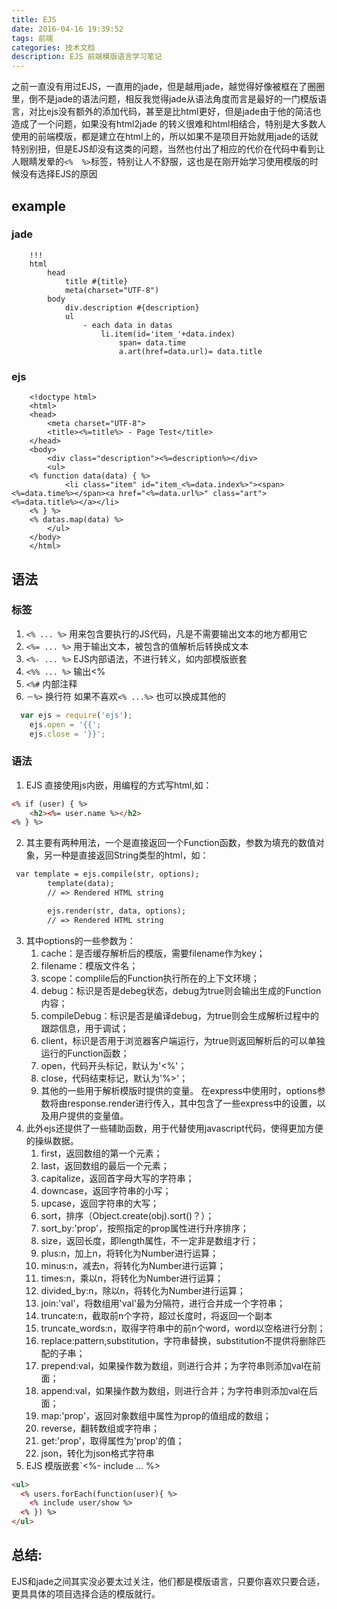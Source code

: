 ```yaml
---
title: EJS
date: 2016-04-16 19:39:52
tags: 前端
categories: 技术文档
description: EJS 前端模版语言学习笔记
---
```

之前一直没有用过EJS，一直用的jade，但是越用jade，越觉得好像被框在了圈圈里，倒不是jade的语法问题，相反我觉得jade从语法角度而言是最好的一门模版语言，对比ejs没有额外的添加代码，甚至是比html更好，但是jade由于他的简洁也造成了一个问题，如果没有html2jade 的转义很难和html相结合，特别是大多数人使用的前端模版，都是建立在html上的，所以如果不是项目开始就用jade的话就特别别扭，但是EJS却没有这类的问题，当然也付出了相应的代价在代码中看到让人眼睛发晕的`<%  %>`标签，特别让人不舒服，这也是在刚开始学习使用模版的时候没有选择EJS的原因
## example

### jade    
        !!!
        html
            head
                title #{title}
                meta(charset="UTF-8")
            body
                div.description #{description}
                ul
                    - each data in datas
                        li.item(id='item_'+data.index)
                            span= data.time
                            a.art(href=data.url)= data.title

### ejs
        <!doctype html>
        <html>
        <head>
            <meta charset="UTF-8">
            <title><%=title%> - Page Test</title>
        </head>
        <body>
            <div class="description"><%=description%></div>
            <ul>
        <% function data(data) { %>
                <li class="item" id="item_<%=data.index%>"><span><%=data.time%></span><a href="<%=data.url%>" class="art"><%=data.title%></a></li>
        <% } %>
        <% datas.map(data) %>
            </ul>
        </body>
        </html>
## 语法

### 标签

1. `<% ... %>` 用来包含要执行的JS代码，凡是不需要输出文本的地方都用它
2. `<%= ... %>` 用于输出文本，被包含的值解析后转换成文本
3. `<%- ... %>` EJS内部语法，不进行转义，如内部模版嵌套
4. `<%% ... %>` 输出<%
5. `<%#` 内部注释
6. `－%>` 换行符 
如果不喜欢`<% ...%>` 也可以换成其他的

```js
  var ejs = require('ejs');
    ejs.open = '{{';
    ejs.close = '}}';
```
      

### 语法
1. EJS 直接使用js内嵌，用编程的方式写html,如：

```html
<% if (user) { %>
    <h2><%= user.name %></h2>
<% } %>

```
        

2. 其主要有两种用法，一个是直接返回一个Function函数，参数为填充的数值对象，另一种是直接返回String类型的html，如：

```html
 var template = ejs.compile(str, options);
        template(data);
        // => Rendered HTML string

        ejs.render(str, data, options);
        // => Rendered HTML string
```

3. 其中options的一些参数为： 
    1. cache：是否缓存解析后的模版，需要filename作为key； 
    2. filename：模版文件名； 
    3. scope：complile后的Function执行所在的上下文环境； 
    4. debug：标识是否是debeg状态，debug为true则会输出生成的Function内容； 
    5. compileDebug：标识是否是编译debug，为true则会生成解析过程中的跟踪信息，用于调试； 
    6. client，标识是否用于浏览器客户端运行，为true则返回解析后的可以单独运行的Function函数； 
    7. open，代码开头标记，默认为'<%'； 
    8. close，代码结束标记，默认为'%>'； 
    9. 其他的一些用于解析模版时提供的变量。 
    在express中使用时，options参数将由response.render进行传入，其中包含了一些express中的设置，以及用户提供的变量值。 
4. 此外ejs还提供了一些辅助函数，用于代替使用javascript代码，使得更加方便的操纵数据。 
    1. first，返回数组的第一个元素； 
    2. last，返回数组的最后一个元素； 
    3. capitalize，返回首字母大写的字符串； 
    4. downcase，返回字符串的小写； 
    5. upcase，返回字符串的大写； 
    6. sort，排序（Object.create(obj).sort()？）； 
    7. sort_by:'prop'，按照指定的prop属性进行升序排序； 
    8. size，返回长度，即length属性，不一定非是数组才行； 
    9. plus:n，加上n，将转化为Number进行运算； 
    10. minus:n，减去n，将转化为Number进行运算； 
    11. times:n，乘以n，将转化为Number进行运算； 
    12. divided_by:n，除以n，将转化为Number进行运算； 
    13. join:'val'，将数组用'val'最为分隔符，进行合并成一个字符串； 
    14. truncate:n，截取前n个字符，超过长度时，将返回一个副本 
    15. truncate_words:n，取得字符串中的前n个word，word以空格进行分割； 
    16. replace:pattern,substitution，字符串替换，substitution不提供将删除匹配的子串； 
    17. prepend:val，如果操作数为数组，则进行合并；为字符串则添加val在前面； 
    18. append:val，如果操作数为数组，则进行合并；为字符串则添加val在后面； 
    19. map:'prop'，返回对象数组中属性为prop的值组成的数组； 
    20. reverse，翻转数组或字符串； 
    21. get:'prop'，取得属性为'prop'的值； 
    22. json，转化为json格式字符串 
5. EJS 模版嵌套`<%- include ... %>
```html
<ul>
  <% users.forEach(function(user){ %>
    <% include user/show %>
  <% }) %>
</ul>
```

## 总结: 
EJS和jade之间其实没必要太过关注，他们都是模版语言，只要你喜欢只要合适，更具具体的项目选择合适的模版就行。
